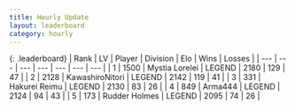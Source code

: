 ```yaml
---
title: Hourly Update
layout: leaderboard
category: hourly
---
```


{: .leaderboard}
| Rank | LV | Player | Division | Elo | Wins | Losses |
| --- | --- | --- | --- | --- | --- | --- |
| <span data-change="0">1</span> | 1500 | <span title="ID: 315148">Mystia Lorelei</span> | LEGEND | <span data-change="5">2180</span> | <span data-change="1">129</span> | <span data-change="0">47</span> |
| <span data-change="0">2</span> | 2128 | <span title="ID: 164871">KawashiroNitori</span> | LEGEND | <span data-change="0">2142</span> | <span data-change="0">119</span> | <span data-change="0">41</span> |
| <span data-change="0">3</span> | 331 | <span title="ID: 106555">Hakurei Reimu</span> | LEGEND | <span data-change="0">2130</span> | <span data-change="0">83</span> | <span data-change="0">26</span> |
| <span data-change="0">4</span> | 849 | <span title="ID: 1034">Arma444</span> | LEGEND | <span data-change="0">2124</span> | <span data-change="0">94</span> | <span data-change="0">43</span> |
| <span data-change="0">5</span> | 173 | <span title="ID: 219412">Rudder Holmes</span> | LEGEND | <span data-change="0">2095</span> | <span data-change="0">74</span> | <span data-change="0">26</span> |